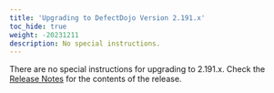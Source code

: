```yaml
---
title: 'Upgrading to DefectDojo Version 2.191.x'
toc_hide: true
weight: -20231211
description: No special instructions.
---
```

There are no special instructions for upgrading to 2.191.x. Check the [Release Notes](https://github.com/DefectDojo/django-DefectDojo/releases/tag/2.191.0) for the contents of the release.
